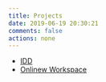 ```yaml
---
title: Projects
date: 2019-06-19 20:30:21
comments: false
actions: none
---
```


- [IDD](idd)
- [Onlinew Workspace](online-workspace)
